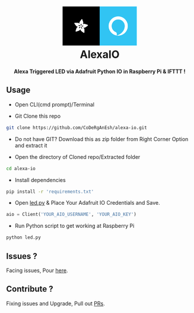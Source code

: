 <h1 align="center">
  <br>
  <a href="https://github.com/CoDeRgAnEsh/alexa-io"><img src="docs/alexa.png" alt="pic2pill" width="200"></a>
  <br>
  AlexaIO
  <br>
</h1>
<h4 align="center">Alexa Triggered LED via Adafruit Python IO in Raspberry Pi & IFTTT !</h4>


## Usage

* Open CLI(cmd prompt)/Terminal

* Git Clone this repo
~~~bash
git clone https://github.com/CoDeRgAnEsh/alexa-io.git
~~~
* Do not have GIT? Download this as zip folder from Right Corner Option and extract it

* Open the directory of Cloned repo/Extracted folder
~~~bash
cd alexa-io
~~~
* Install dependencies
~~~bash
pip install -r 'requirements.txt'
~~~
* Open [led.py](https://github.com/CoDeRgAnEsh/alexa-io/blob/master/led.py) & Place Your Adafruit IO Credentials and Save.
~~~python
aio = Client('YOUR_AIO_USERNAME', 'YOUR_AIO_KEY')
~~~
* Run Python script to get working at Raspberry Pi
~~~bash
python led.py
~~~

## Issues ?

Facing issues, Pour [here](https://github.com/CoDeRgAnEsh/alexa-io/issues).

## Contribute ?

Fixing issues and Upgrade, Pull out [PRs](https://github.com/CoDeRgAnEsh/alexa-io/pulls).
